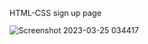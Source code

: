 HTML-CSS
sign up page

![Screenshot 2023-03-25 034417](https://user-images.githubusercontent.com/113171971/227653399-8bfdbebe-d47d-4e71-ba44-3fba1e80e5c5.png)

